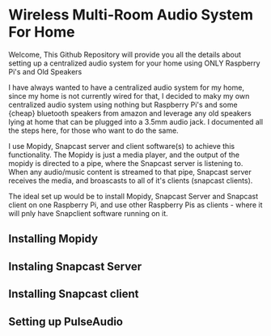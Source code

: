 # Wireless Multi-Room Audio System For Home
Welcome, This Github Repository will provide you all the details about setting up a centralized audio system for your home using ONLY Raspberry Pi's and Old Speakers

I have always wanted to have a centralized audio system for my home, since my home is not currently wired for that, I decided to maky my own centralized audio system using nothing but Raspberry Pi's and some {cheap} bluetooth speakers from amazon and leverage any old speakers lying at home that can be plugged into a 3.5mm audio jack. I documented all the steps here, for those who want to do the same.

I use Mopidy, Snapcast server and client software(s) to achieve this functionality. The Mopidy is just a media player, and the output of the mopidy is directed to a pipe, where the Snapcast server is listening to. When any audio/music content is streamed to that pipe, Snapcast server receives the media, and broascasts to all of it's clients (snapcast clients).

The ideal set up would be to install Mopidy, Snapcast Server and Snapcast client on one Raspberry Pi, and use other Raspberry Pis as clients - where it will pnly have Snapclient software running on it.  

## Installing Mopidy 

## Instaling Snapcast Server

## Installing Snapcast client

## Setting up PulseAudio
